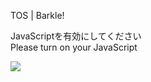 TOS | Barkle!

JavaScriptを有効にしてください  
Please turn on your JavaScript

![](/static-assets/splash.png?1728975527389)
